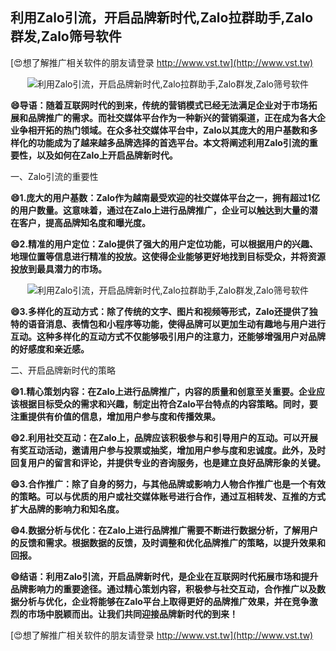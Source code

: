 ## **利用Zalo引流，开启品牌新时代,Zalo拉群助手,Zalo群发,Zalo筛号软件**

[😍想了解推广相关软件的朋友请登录 http://www.vst.tw](http://www.vst.tw)

 <center><img src="https://vst.tw/MP4/tuiguang/png/0.png" alt="利用Zalo引流，开启品牌新时代,Zalo拉群助手,Zalo群发,Zalo筛号软件"></center>

**😄导语：随着互联网时代的到来，传统的营销模式已经无法满足企业对于市场拓展和品牌推广的需求。而社交媒体平台作为一种新兴的营销渠道，正在成为各大企业争相开拓的热门领域。在众多社交媒体平台中，Zalo以其庞大的用户基数和多样化的功能成为了越来越多品牌选择的首选平台。本文将阐述利用Zalo引流的重要性，以及如何在Zalo上开启品牌新时代。**

一、Zalo引流的重要性

**😄1.庞大的用户基数：Zalo作为越南最受欢迎的社交媒体平台之一，拥有超过1亿的用户数量。这意味着，通过在Zalo上进行品牌推广，企业可以触达到大量的潜在客户，提高品牌知名度和曝光度。**

**😄2.精准的用户定位：Zalo提供了强大的用户定位功能，可以根据用户的兴趣、地理位置等信息进行精准的投放。这使得企业能够更好地找到目标受众，并将资源投放到最具潜力的市场。**

 <center><img src="https://vst.tw/MP4/tuiguang/png/4.png" alt="利用Zalo引流，开启品牌新时代,Zalo拉群助手,Zalo群发,Zalo筛号软件"></center>

**😄3.多样化的互动方式：除了传统的文字、图片和视频等形式，Zalo还提供了独特的语音消息、表情包和小程序等功能，使得品牌可以更加生动有趣地与用户进行互动。这种多样化的互动方式不仅能够吸引用户的注意力，还能够增强用户对品牌的好感度和亲近感。**

二、开启品牌新时代的策略

**😄1.精心策划内容：在Zalo上进行品牌推广，内容的质量和创意至关重要。企业应该根据目标受众的需求和兴趣，制定出符合Zalo平台特点的内容策略。同时，要注重提供有价值的信息，增加用户参与度和传播效果。**

**😄2.利用社交互动：在Zalo上，品牌应该积极参与和引导用户的互动。可以开展有奖互动活动，邀请用户参与投票或抽奖，增加用户参与度和忠诚度。此外，及时回复用户的留言和评论，并提供专业的咨询服务，也是建立良好品牌形象的关键。**

**😄3.合作推广：除了自身的努力，与其他品牌或影响力人物合作推广也是一个有效的策略。可以与优质的用户或社交媒体账号进行合作，通过互相转发、互推的方式扩大品牌的影响力和知名度。**

**😄4.数据分析与优化：在Zalo上进行品牌推广需要不断进行数据分析，了解用户的反馈和需求。根据数据的反馈，及时调整和优化品牌推广的策略，以提升效果和回报。**

**😄结语：利用Zalo引流，开启品牌新时代，是企业在互联网时代拓展市场和提升品牌影响力的重要途径。通过精心策划内容，积极参与社交互动，合作推广以及数据分析与优化，企业将能够在Zalo平台上取得更好的品牌推广效果，并在竞争激烈的市场中脱颖而出。让我们共同迎接品牌新时代的到来！**

[😍想了解推广相关软件的朋友请登录 http://www.vst.tw](http://www.vst.tw)



